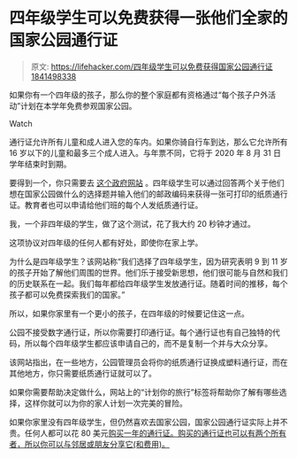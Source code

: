 # 四年级学生可以免费获得一张他们全家的国家公园通行证

> 原文: [https://lifehacker.com/四年级学生可以免费获得国家公园通行证 1841498338](https://lifehacker.com/4th-graders-can-get-a-free-national-parks-pass-good-for-1841498338)

如果你有一个四年级的孩子，那么你的整个家庭都有资格通过“每个孩子户外活动”计划在本学年免费参观国家公园。

Watch

通行证允许所有儿童和成人进入您的车内。如果你骑自行车到达，那么它允许所有 16 岁以下的儿童和最多三个成人进入。与年票不同，它将于 2020 年 8 月 31 日学年结束时到期。

要得到一个，你只需要去 [这个政府网站](https://everykidoutdoors.gov/) 。四年级学生可以通过回答两个关于他们想在国家公园做什么的选择题并输入他们的邮政编码来获得一张可打印的纸质通行证。教育者也可以申请给他们班的每个人发纸质通行证。

我，一个非四年级的学生，做了这个测试，花了我大约 20 秒钟才通过。

这项协议对四年级的任何人都有好处，即使你在家上学。

为什么是四年级学生？该网站称“我们选择了四年级学生，因为研究表明 9 到 11 岁的孩子开始了解他们周围的世界。他们乐于接受新思想，他们很可能与自然和我们的历史联系在一起。我们每年都给四年级学生发放通行证。随着时间的推移，每个孩子都可以免费探索我们的国家。”

所以，如果你家里有一个更小的孩子，在四年级的时候要记住这一点。

公园不接受数字通行证，所以你需要打印通行证。每个通行证也有自己独特的代码，所以每个四年级学生都应该申请自己的，而不是复制一个并与大众分享。

该网站指出，在一些地方，公园管理员会将你的纸质通行证换成塑料通行证，而在其他地方，你只需要纸质通行证就可以了。

如果你需要帮助决定做什么，网站上的“计划你的旅行”标签将帮助你了解有哪些选择，这样你就可以为你的家人计划一次完美的冒险。

如果你家里没有四年级学生，但仍然喜欢去国家公园，国家公园通行证实际上并不贵。任何人都可以花 80 美元[购买一年的通行证。购买的通行证也可以有两个所有者，所以你可以与邻居或朋友分享它(和费用)。](https://www.usparkpass.com/?gclid=CjwKCAiAj-_xBRBjEiwAmRbqYlg6HM6WN2Zs0ze08DeNWyGSyd15_jDuRB49SP5taQZbMhpshuv0BxoC4sEQAvD_BwE)